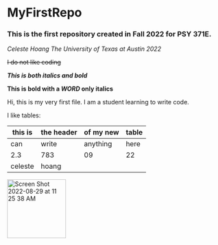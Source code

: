 # MyFirstRepo

### This is the first repository created in Fall 2022 for PSY 371E.

*Celeste Hoang The University of Texas at Austin 2022*

~~I do not like coding~~

***This is both italics and bold***

**This is bold with a _WORD_ only italics**

Hi, this is my very first file. I am a student learning to write code.

I like tables:

| this is | the header | of my new | table |
| --- | --- | --- | --- |
|  can | write | anything | here |
| 2.3 | 783 | 09 | 22 |
| celeste | hoang | | |

<img width="137" alt="Screen Shot 2022-08-29 at 11 25 38 AM" src="https://user-images.githubusercontent.com/2119795/187476018-6332ee74-9bdf-48f5-ac76-d010c300db1d.png">
